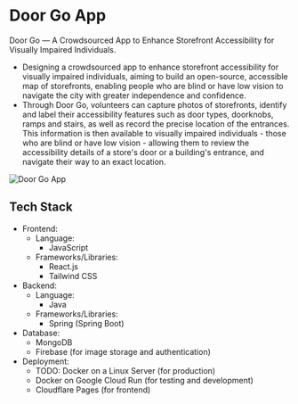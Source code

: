 # Door Go App

Door Go — A Crowdsourced App to Enhance Storefront Accessibility for Visually Impaired Individuals.

* Designing a crowdsourced app to enhance storefront accessibility for visually impaired individuals, aiming to build an open-source, accessible map of storefronts, enabling people who are blind or have low vision to navigate the city with greater independence and confidence.
* Through Door Go, volunteers can capture photos of storefronts, identify and label their accessibility features such as door types, doorknobs, ramps and stairs, as well as record the precise location of the entrances. This information is then available to visually impaired individuals - those who are blind or have low vision - allowing them to review the accessibility details of a store's door or a building's entrance, and navigate their way to an exact location.

![Door Go App](https://github.com/Qingquan-Li/doorgo-app/assets/19491358/19904a86-be68-4449-aff9-0855f604a0c3)


## Tech Stack

- Frontend:
  - Language:
    - JavaScript
  - Frameworks/Libraries:
    - React.js
    - Tailwind CSS
- Backend:
  - Language:
    - Java
  - Frameworks/Libraries:
    - Spring (Spring Boot)
- Database:
  - MongoDB
  - Firebase (for image storage and authentication)
- Deployment:
    - TODO: Docker on a Linux Server (for production)
    - Docker on Google Cloud Run (for testing and development)
    - Cloudflare Pages (for frontend)
